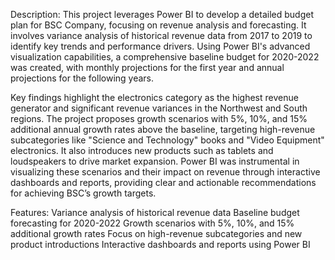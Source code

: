 Description:
This project leverages Power BI to develop a detailed budget plan for BSC Company, focusing on revenue analysis and forecasting. It involves variance analysis of historical revenue data from 2017 to 2019 to identify key trends and performance drivers. Using Power BI's advanced visualization capabilities, a comprehensive baseline budget for 2020-2022 was created, with monthly projections for the first year and annual projections for the following years.

Key findings highlight the electronics category as the highest revenue generator and significant revenue variances in the Northwest and South regions. The project proposes growth scenarios with 5%, 10%, and 15% additional annual growth rates above the baseline, targeting high-revenue subcategories like "Science and Technology" books and "Video Equipment" electronics. It also introduces new products such as tablets and loudspeakers to drive market expansion. Power BI was instrumental in visualizing these scenarios and their impact on revenue through interactive dashboards and reports, providing clear and actionable recommendations for achieving BSC’s growth targets.

Features:
Variance analysis of historical revenue data
Baseline budget forecasting for 2020-2022
Growth scenarios with 5%, 10%, and 15% additional growth rates
Focus on high-revenue subcategories and new product introductions
Interactive dashboards and reports using Power BI
